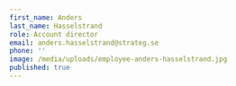 ```yaml
---
first_name: Anders
last_name: Hasselstrand
role: Account director
email: anders.hasselstrand@strateg.se
phone: ''
image: /media/uploads/employee-anders-hasselstrand.jpg
published: true
---
```

